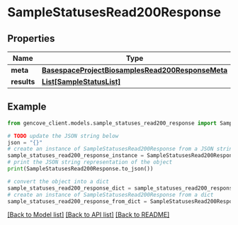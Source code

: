 # SampleStatusesRead200Response


## Properties

Name | Type | Description | Notes
------------ | ------------- | ------------- | -------------
**meta** | [**BasespaceProjectBiosamplesRead200ResponseMeta**](BasespaceProjectBiosamplesRead200ResponseMeta.md) |  | [optional]
**results** | [**List[SampleStatusList]**](SampleStatusList.md) |  |

## Example

```python
from gencove_client.models.sample_statuses_read200_response import SampleStatusesRead200Response

# TODO update the JSON string below
json = "{}"
# create an instance of SampleStatusesRead200Response from a JSON string
sample_statuses_read200_response_instance = SampleStatusesRead200Response.from_json(json)
# print the JSON string representation of the object
print(SampleStatusesRead200Response.to_json())

# convert the object into a dict
sample_statuses_read200_response_dict = sample_statuses_read200_response_instance.to_dict()
# create an instance of SampleStatusesRead200Response from a dict
sample_statuses_read200_response_from_dict = SampleStatusesRead200Response.from_dict(sample_statuses_read200_response_dict)
```
[[Back to Model list]](../README.md#documentation-for-models) [[Back to API list]](../README.md#documentation-for-api-endpoints) [[Back to README]](../README.md)
